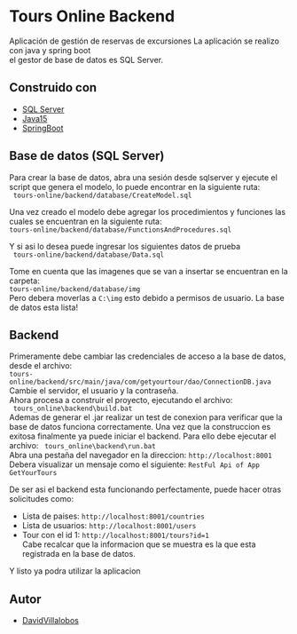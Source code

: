 # Tours Online Backend
 
Aplicación de gestión de reservas de excursiones
La aplicación se realizo con java y spring boot   
el gestor de base de datos es SQL Server. 


## Construido con
*	[SQL Server](https://www.microsoft.com/es-es/sql-server/sql-server-downloads)
*	[Java15](https://www.oracle.com/java/technologies/javase/jdk15-archive-downloads.html)
*	[SpringBoot](https://spring.io/projects/spring-boot)

## Base de datos (SQL Server)

Para crear la base de datos, abra una sesión desde sqlserver y ejecute el script que genera el modelo, lo puede encontrar en la siguiente ruta:   
` tours-online/backend/database/CreateModel.sql` 

Una vez creado el modelo debe agregar los procedimientos y funciones las cuales se encuentran en la siguiente ruta:  
` tours-online/backend/database/FunctionsAndProcedures.sql `

Y si asi lo desea puede ingresar los siguientes datos de prueba   
` tours-online/backend/database/Data.sql`

Tome en cuenta que las imagenes que se van a insertar se encuentran en la carpeta:  
 ` tours-online/backend/database/img `    
Pero debera moverlas a `C:\img` esto debido a permisos de usuario.
La base de datos esta lista!

## Backend
Primeramente debe cambiar las credenciales de acceso a la base de datos, desde el archivo:  
`tours-online/backend/src/main/java/com/getyourtour/dao/ConnectionDB.java`  
Cambie el servidor, el usuario y la contraseña.   
Ahora procesa a construir el proyecto, ejecutando el archivo:  
` tours_online\backend\build.bat`  
Ademas de generar el .jar realizar un test de conexion para verificar que la base de datos funciona correctamente.
Una vez que la construccion es exitosa finalmente ya puede iniciar el backend.
Para ello debe ejecutar el archivo:  ` tours_online\backend\run.bat`    
Abra una pestaña del navegador en la direccion: `http://localhost:8001 `    
Debera visualizar un mensaje como el siguiente: ` RestFul Api of App GetYourTours `    

De ser asi el backend esta funcionando perfectamente, puede hacer otras solicitudes como:  

*	Lista de paises: `http://localhost:8001/countries `  
*	Lista de usuarios: `http://localhost:8001/users `  
*	Tour con el id 1: `http://localhost:8001/tours?id=1 `    
Cabe recalcar que la informacion que se muestra es la que esta registrada en la base de datos.  

Y listo ya podra utilizar la aplicacion

## Autor
*   [DavidVillalobos](https://github.com/DavidVillalobos)

